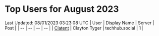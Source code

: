 # Top Users for August 2023
Last Updated: 08/01/2023 03:23:08 UTC
| User | Display Name | Server | Post |
| -- | -- | -- | -- |
| [Clatent](https://techhub.social/@Clatent) | Clayton Tyger | techhub.social | 1 |

